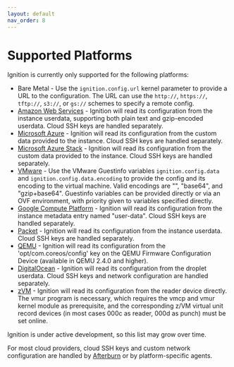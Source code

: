 ```yaml
---
layout: default
nav_order: 8
---
```


# Supported Platforms

Ignition is currently only supported for the following platforms:

* Bare Metal - Use the `ignition.config.url` kernel parameter to provide a URL to the configuration. The URL can use the `http://`, `https://`, `tftp://`, `s3://`, or `gs://` schemes to specify a remote config.
* [Amazon Web Services] - Ignition will read its configuration from the instance userdata, supporting both plain text and gzip-encoded userdata. Cloud SSH keys are handled separately.
* [Microsoft Azure] - Ignition will read its configuration from the custom data provided to the instance. Cloud SSH keys are handled separately.
* [Microsoft Azure Stack] - Ignition will read its configuration from the custom data provided to the instance. Cloud SSH keys are handled separately.
* [VMware] - Use the VMware Guestinfo variables `ignition.config.data` and `ignition.config.data.encoding` to provide the config and its encoding to the virtual machine. Valid encodings are "", "base64", and "gzip+base64". Guestinfo variables can be provided directly or via an OVF environment, with priority given to variables specified directly.
* [Google Compute Platform] - Ignition will read its configuration from the instance metadata entry named "user-data". Cloud SSH keys are handled separately.
* [Packet] - Ignition will read its configuration from the instance userdata. Cloud SSH keys are handled separately.
* [QEMU] - Ignition will read its configuration from the 'opt/com.coreos/config' key on the QEMU Firmware Configuration Device (available in QEMU 2.4.0 and higher).
* [DigitalOcean] - Ignition will read its configuration from the droplet userdata. Cloud SSH keys and network configuration are handled separately.
* [zVM] - Ignition will read its configuration from the reader device directly. The vmur program is necessary, which requires the vmcp and vmur kernel module as prerequisite, and the corresponding z/VM virtual unit record devices (in most cases 000c as reader, 000d as punch) must be set online.

Ignition is under active development, so this list may grow over time.

For most cloud providers, cloud SSH keys and custom network configuration are handled by [Afterburn] or by platform-specific agents.

[Amazon Web Services]: https://aws.amazon.com/ec2/
[Microsoft Azure]: https://azure.microsoft.com/en-us/services/virtual-machines/
[Microsoft Azure Stack]: https://azure.microsoft.com/en-us/overview/azure-stack/
[VMware]: https://www.vmware.com/
[Google Compute Platform]: https://cloud.google.com/compute
[Packet]: https://www.packet.com/cloud/
[QEMU]: https://www.qemu.org/
[DigitalOcean]: https://www.digitalocean.com/products/droplets/
[zVM]: http://www.vm.ibm.com/overview/

[Afterburn]: https://github.com/coreos/afterburn
